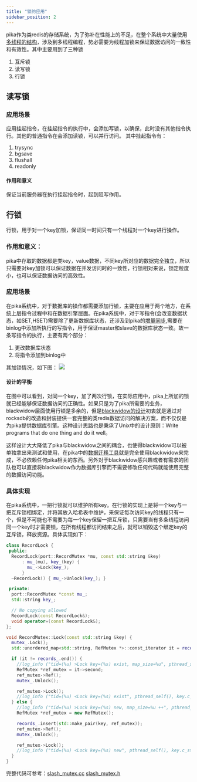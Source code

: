 ```yaml
---
title: "锁的应用"
sidebar_position: 2
---
```


pika作为类redis的存储系统，为了弥补在性能上的不足，在整个系统中大量使用[多线程的结构](https://github.com/Qihoo360/pika/wiki/pika-%E7%BA%BF%E7%A8%8B%E6%A8%A1%E5%9E%8B)，涉及到多线程编程，势必需要为线程加锁来保证数据访问的一致性和有效性。其中主要用到了三种锁

1. 互斥锁
1. 读写锁
2. 行锁

## 读写锁
### 应用场景
应用挂起指令，在挂起指令的执行中，会添加写锁，以确保，此时没有其他指令执行。其他的普通指令在会添加读锁，可以并行访问。
其中挂起指令有：
1. trysync
2. bgsave
3. flushall
4. readonly

#### 作用和意义
保证当前服务器在执行挂起指令时，起到阻写作用。

## 行锁
行锁，用于对一个key加锁，保证同一时间只有一个线程对一个key进行操作。

### 作用和意义：
pika中存取的数据都是类key，value数据，不同key所对应的数据完全独立，所以只需要对key加锁可以保证数据在并发访问时的一致性，行锁相对来说，锁定粒度小，也可以保证数据访问的高效性。

### 应用场景
在pika系统中，对于数据库的操作都需要添加行锁，主要在应用于两个地方，在系统上层指令过程中和在数据引擎层面。在pika系统中，对于写指令(会改变数据状态，如SET,HSET)需要除了更新数据库状态，还涉及到pika的[增量同步](https://github.com/Qihoo360/pika/wiki/pika-%E4%B8%BB%E4%BB%8E%E5%90%8C%E6%AD%A5%E5%8A%9F%E8%83%BD),需要在binlog中添加所执行的写指令，用于保证master和slave的数据库状态一致。故一条写指令的执行，主要有两个部分：

1. 更改数据库状态
2. 将指令添加到binlog中

其加锁情况，如下图：
![](http://ww4.sinaimg.cn/large/c2cd4307jw1f6no7d5557j20fa0ma74x.jpg)

#### 设计的平衡
在图中可以看到，对同一个key，加了两次行锁，在实际应用中，pika上所加的锁就已经能够保证数据访问的正确性。如果只是为了pika所需要的业务，blackwidow层面使用行锁是多余的，但是[blackwidow的设计](https://github.com/Qihoo360/pika/wiki/pika-blackwidow引擎数据存储格式)初衷就是通过对rocksdb的改造和封装提供一套完整的类redis数据访问的解决方案，而不仅仅是为pika提供数据库引擎。这种设计思路也是秉承了Unix中的设计原则：Write programs that do one thing and do it well。

这样设计大大降低了pika与blackwidow之间的耦合，也使得blackwidow可以被单独拿出来测试和使用，在pika中的[数据迁移工具](https://github.com/Qihoo360/pika/wiki/pika%E5%88%B0redis%E8%BF%81%E7%A7%BB%E5%B7%A5%E5%85%B7)就是完全使用blackwidow来完成，不必依赖任何pika相关的东西。另外对于blackwidow感兴趣或者有需求的团队也可以直接将blackwidow作为数据库引擎而不需要修改任何代码就能使用完整的数据访问功能。


### 具体实现
在pika系统中，一把行锁就可以维护所有key。在行锁的实现上是将一个key与一把互斥锁相绑定，并将其放入哈希表中维护，来保证每次访问key的线程只有一个，但是不可能也不需要为每一个key保留一把互斥锁，只需要当有多条线程访问同一个key时才需要锁，在所有线程都访问结束之后，就可以销毁这个绑定key的互斥锁，释放资源。具体实现如下：
``` C++
class RecordLock {
 public:
  RecordLock(port::RecordMutex *mu, const std::string &key)
      : mu_(mu), key_(key) {
        mu_->Lock(key_);
      }
  ~RecordLock() { mu_->Unlock(key_); }

 private:
  port::RecordMutex *const mu_;
  std::string key_;

  // No copying allowed
  RecordLock(const RecordLock&);
  void operator=(const RecordLock&);
};

void RecordMutex::Lock(const std::string &key) {
  mutex_.Lock();
  std::unordered_map<std::string, RefMutex *>::const_iterator it = records_.find(key);

  if (it != records_.end()) {
    //log_info ("tid=(%u) >Lock key=(%s) exist, map_size=%u", pthread_self(), key.c_str(), records_.size());
    RefMutex *ref_mutex = it->second;
    ref_mutex->Ref();
    mutex_.Unlock();

    ref_mutex->Lock();
    //log_info ("tid=(%u) <Lock key=(%s) exist", pthread_self(), key.c_str());
  } else {
    //log_info ("tid=(%u) >Lock key=(%s) new, map_size=%u ++", pthread_self(), key.c_str(), records_.size());
    RefMutex *ref_mutex = new RefMutex();

    records_.insert(std::make_pair(key, ref_mutex));
    ref_mutex->Ref();
    mutex_.Unlock();

    ref_mutex->Lock();
    //log_info ("tid=(%u) <Lock key=(%s) new", pthread_self(), key.c_str());
  }
}

```
完整代码可参考：[slash_mutex.cc](https://github.com/baotiao/slash/blob/master/src/slash_mutex.cc) [slash_mutex.h](https://github.com/baotiao/slash/blob/master/include/slash_mutex.h)
